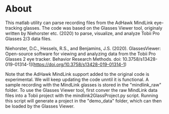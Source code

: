# About
This matlab utility can parse recording files from the AdHawk MindLink
eye-tracking glasses. The code was based on the Glasses Viewer tool, 
originaly written by Niehorster etc. (2020) to parse, visualize, and analyze
Tobii Pro Glasses 2/3 data files.

Niehorster, D.C., Hessels, R.S., and Benjamins, J.S. (2020).
GlassesViewer: Open-source software for viewing and analyzing data from
the Tobii Pro Glasses 2 eye tracker. Behavior Research Methods. doi: 10.3758/s13428-019-01314-1](https://doi.org/10.3758/s13428-019-01314-1)

Note that the AdHawk MindLink support added to the original code is experimental.
We will keep updating the code unntil it is functional. A sample recording with 
the MindLink glasses is stored in the "mindlink_raw" folder. To use the Glasses
Viewer tool, first conver the raw MindLink data files into a Tobii project with the
mindlink2GlassProject.py script. Running this script will generate a project in 
the "demo_data" folder, which can then be loaded by the Glasses Viewer.

